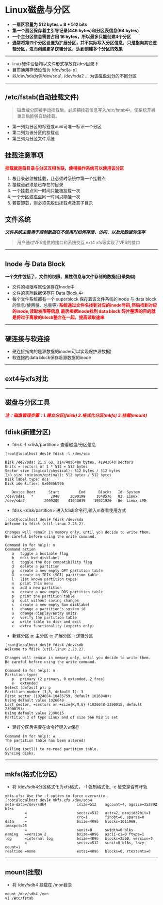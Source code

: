 # Linux磁盘与分区

- **一扇区容量为 512 bytes = 8 \* 512 bits**
- **第一个扇区保存着主引导记录(446 bytes)和分区表信息(64 bytes)**
- **一个主分区信息需要占用 16 bytes，所以最多只能创建4个分区**
- **通常将第四个分区设置为扩展分区，并不实际写入分区信息，只是指向其它逻辑分区，进而创建更多逻辑分区，达到创建多个分区的效果**

---

- linux硬件设备均以文件形式存放在/dev目录下
- 目前通用存储设备为 /dev/sd[a-p]
- 以/dev/sda为例/dev/sda1, /dev/sda2 ... 为该磁盘划分的不同分区

---

## /etc/fstab(自动挂载文件)

>磁盘或分区被手动挂载后，必须把挂载信息写入/etc/fstab中，使系统开机重启后能够自动挂载。

- 第一列为分区的标签或uuid可唯一标识一个分区
- 第二列为该分区的挂载点
- 第三列为分区文件系统

## 挂载注意事项
**<font color=red>挂载就是将目录与分区互相关联，使得操作系统可以使用该分区</font>**

1. 根目录必须被挂载，且必须时系统中第一个挂载点
2. 挂载点必须是已存在的目录
3. 一个挂载点同一时间只能被挂载一次
4. 一个分区或磁盘同一时间只能挂一次
5. 若要卸载，则必须先脱出挂载点及其子目录

## 文件系统

***文件系统主要用于控制数据在不使用时如何存储、访问、以及元数据的保存***
> 用户通过VFS提供的接口和系统交互
> ext4 xfs等实现了VFS的接口
---

## Inode 与 Data Block

**一个文件包括了，文件的权限、属性信息与文件存储的数据(目录类似)**

- 文件的权限与属性保存在Inode中
- 文件的实际数据保存在 Data Block 中
- 每个文件系统都有一个 superblock 保存着该文件系统的inode 与 data block 的信息(使用量、总量等)
**<font color=red>系统通过文件名找到对应的inode号码,然后找到对应的inode,读取权限等信息,最后根据inode找到 data block</font>**
**<font color=red>碎片整理的目的就是将过于离散的block整合在一起，提高读取速率</font>**

---
## 硬连接与软连接

- 硬连接指向的是源数据的inode(可以实现保护源数据)
- 软连接的data block保存着源数据的inode

---

## ext4与xfs对比

---

## 磁盘与分区工具

***<font color=red>注：磁盘管理步骤：1.建立分区(fdisk) 2.格式化分区(mkfs) 3.挂载(mount)</font>***

## fdisk(新建分区)

- fdisk -l <disk/partition> 查看磁盘/分区信息

```shell
[root@localhost dev]# fdisk -l /dev/sda

Disk /dev/sda: 21.5 GB, 21474836480 bytes, 41943040 sectors
Units = sectors of 1 * 512 = 512 bytes
Sector size (logical/physical): 512 bytes / 512 bytes
I/O size (minimum/optimal): 512 bytes / 512 bytes
Disk label type: dos
Disk identifier: 0x000bb996

   Device Boot      Start         End      Blocks   Id  System
/dev/sda1   *        2048     2099199     1048576   83  Linux
/dev/sda2         2099200    41943039    19921920   8e  Linux LVM
```

- fdisk <disk/partition> 进入fdisk命令行,输入m查看使用方式

```shell
[root@localhost dev]# fdisk /dev/sda
Welcome to fdisk (util-linux 2.23.2).

Changes will remain in memory only, until you decide to write them.
Be careful before using the write command.

Command (m for help): m
Command action
   a   toggle a bootable flag
   b   edit bsd disklabel
   c   toggle the dos compatibility flag
   d   delete a partition
   g   create a new empty GPT partition table
   G   create an IRIX (SGI) partition table
   l   list known partition types
   m   print this menu
   n   add a new partition
   o   create a new empty DOS partition table
   p   print the partition table
   q   quit without saving changes
   s   create a new empty Sun disklabel
   t   change a partition's system id
   u   change display/entry units
   v   verify the partition table
   w   write table to disk and exit
   x   extra functionality (experts only)
```

- 新建分区  p: 主分区 e: 扩展分区 l: 逻辑分区

```shell
[root@localhost dev]# fdisk /dev/sdb
Welcome to fdisk (util-linux 2.23.2).

Changes will remain in memory only, until you decide to write them.
Be careful before using the write command.

Command (m for help): n
Partition type:
   p   primary (2 primary, 0 extended, 2 free)
   e   extended
Select (default p): p
Partition number (1,3, default 1): 3
First sector (1024064-10485759, default 1026048):
Using default value 1026048
Last sector, +sectors or +size{K,M,G} (1026048-2390015, default 2390015):
Using default value 2390015
Partition 3 of type Linux and of size 666 MiB is set
```

- 建好分区后需要在命令行键入w保存

```shell
Command (m for help): w
The partition table has been altered!

Calling ioctl() to re-read partition table.
Syncing disks.
```

---

## mkfs(格式化分区)

- 将 /dev/sdb4分区格式化为xfs格式， -f 强制格式化, -c 检查是否有坏轨

```shell
mkfs.xfs: Use the -f option to force overwrite.
[root@localhost dev]# mkfs.xfs /dev/sdb4
meta-data=/dev/sdb4              isize=512    agcount=4, agsize=252992 blks
         =                       sectsz=512   attr=2, projid32bit=1
         =                       crc=1        finobt=0, sparse=0
data     =                       bsize=4096   blocks=1011968, imaxpct=25
         =                       sunit=0      swidth=0 blks
naming   =version 2              bsize=4096   ascii-ci=0 ftype=1
log      =internal log           bsize=4096   blocks=2560, version=2
         =                       sectsz=512   sunit=0 blks, lazy-count=1
realtime =none                   extsz=4096   blocks=0, rtextents=0
```

---

## mount(挂载)

- 将 /dev/sdb4 挂载在 /mon目录

```shell
mount /dev/sdb4 /mon
vi /etc/fstab
```
